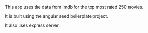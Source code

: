 This app uses the data from imdb for the top most rated 250 movies.

It is built using the angular seed boilerplate project.

It also uses express server.